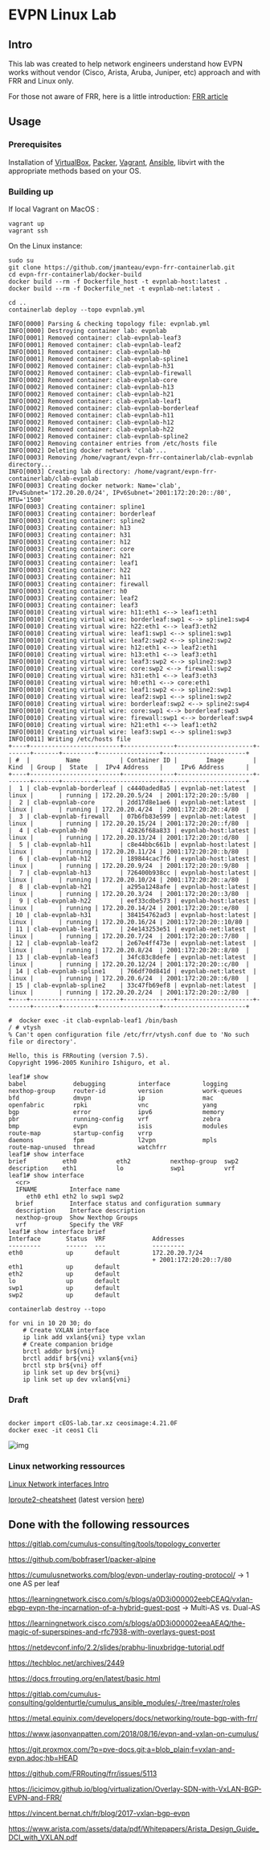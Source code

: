 # EVPN Linux Lab



## Intro

This lab was created to help network engineers understand how EVPN works without vendor (Cisco, Arista, Aruba, Juniper, etc) approach and with FRR and Linux only.

For those not aware of FRR, here is a little introduction: [FRR article](docs/FRR-article/README.md)



## Usage

###  Prerequisites

Installation of [VirtualBox](https://www.virtualbox.org/wiki/Downloads), [Packer](https://www.packer.io/downloads), [Vagrant](https://www.vagrantup.com/downloads), [Ansible](https://docs.ansible.com/ansible/latest/installation_guide/intro_installation.html), libvirt with the appropriate methods based on your OS.

### Building up

If local Vagrant on MacOS :

```
vagrant up
vagrant ssh
```

On the Linux instance:

```
sudo su
git clone https://github.com/jmanteau/evpn-frr-containerlab.git
cd evpn-frr-containerlab/docker-build
docker build --rm -f Dockerfile_host -t evpnlab-host:latest .
docker build --rm -f Dockerfile_net -t evpnlab-net:latest .
```

```
cd ..
containerlab deploy --topo evpnlab.yml

INFO[0000] Parsing & checking topology file: evpnlab.yml
INFO[0000] Destroying container lab: evpnlab
INFO[0001] Removed container: clab-evpnlab-leaf3
INFO[0001] Removed container: clab-evpnlab-leaf2
INFO[0001] Removed container: clab-evpnlab-h0
INFO[0001] Removed container: clab-evpnlab-spline1
INFO[0002] Removed container: clab-evpnlab-h31
INFO[0002] Removed container: clab-evpnlab-firewall
INFO[0002] Removed container: clab-evpnlab-core
INFO[0002] Removed container: clab-evpnlab-h13
INFO[0002] Removed container: clab-evpnlab-h21
INFO[0002] Removed container: clab-evpnlab-leaf1
INFO[0002] Removed container: clab-evpnlab-borderleaf
INFO[0002] Removed container: clab-evpnlab-h11
INFO[0002] Removed container: clab-evpnlab-h12
INFO[0002] Removed container: clab-evpnlab-h22
INFO[0002] Removed container: clab-evpnlab-spline2
INFO[0002] Removing container entries from /etc/hosts file
INFO[0002] Deleting docker network 'clab'...
INFO[0003] Removing /home/vagrant/evpn-frr-containerlab/clab-evpnlab directory...
INFO[0003] Creating lab directory: /home/vagrant/evpn-frr-containerlab/clab-evpnlab
INFO[0003] Creating docker network: Name='clab', IPv4Subnet='172.20.20.0/24', IPv6Subnet='2001:172:20:20::/80', MTU='1500'
INFO[0003] Creating container: spline1
INFO[0003] Creating container: borderleaf
INFO[0003] Creating container: spline2
INFO[0003] Creating container: h13
INFO[0003] Creating container: h31
INFO[0003] Creating container: h12
INFO[0003] Creating container: core
INFO[0003] Creating container: h21
INFO[0003] Creating container: leaf1
INFO[0003] Creating container: h22
INFO[0003] Creating container: h11
INFO[0003] Creating container: firewall
INFO[0003] Creating container: h0
INFO[0003] Creating container: leaf2
INFO[0003] Creating container: leaf3
INFO[0010] Creating virtual wire: h11:eth1 <--> leaf1:eth1
INFO[0010] Creating virtual wire: borderleaf:swp1 <--> spline1:swp4
INFO[0010] Creating virtual wire: h22:eth1 <--> leaf3:eth2
INFO[0010] Creating virtual wire: leaf1:swp1 <--> spline1:swp1
INFO[0010] Creating virtual wire: leaf2:swp2 <--> spline2:swp2
INFO[0010] Creating virtual wire: h12:eth1 <--> leaf2:eth1
INFO[0010] Creating virtual wire: h13:eth1 <--> leaf3:eth1
INFO[0010] Creating virtual wire: leaf3:swp2 <--> spline2:swp3
INFO[0010] Creating virtual wire: core:swp2 <--> firewall:swp2
INFO[0010] Creating virtual wire: h31:eth1 <--> leaf3:eth3
INFO[0010] Creating virtual wire: h0:eth1 <--> core:eth1
INFO[0010] Creating virtual wire: leaf1:swp2 <--> spline2:swp1
INFO[0010] Creating virtual wire: leaf2:swp1 <--> spline1:swp2
INFO[0010] Creating virtual wire: borderleaf:swp2 <--> spline2:swp4
INFO[0010] Creating virtual wire: core:swp1 <--> borderleaf:swp3
INFO[0010] Creating virtual wire: firewall:swp1 <--> borderleaf:swp4
INFO[0010] Creating virtual wire: h21:eth1 <--> leaf1:eth2
INFO[0010] Creating virtual wire: leaf3:swp1 <--> spline1:swp3
INFO[0011] Writing /etc/hosts file
+----+-------------------------+--------------+---------------------+-------+-------+---------+-----------------+-----------------------+
| #  |          Name           | Container ID |        Image        | Kind  | Group |  State  |  IPv4 Address   |     IPv6 Address      |
+----+-------------------------+--------------+---------------------+-------+-------+---------+-----------------+-----------------------+
|  1 | clab-evpnlab-borderleaf | c4440aded8a5 | evpnlab-net:latest  | linux |       | running | 172.20.20.5/24  | 2001:172:20:20::5/80  |
|  2 | clab-evpnlab-core       | 2dd17d8e1ae6 | evpnlab-net:latest  | linux |       | running | 172.20.20.4/24  | 2001:172:20:20::4/80  |
|  3 | clab-evpnlab-firewall   | 07b6fb83e599 | evpnlab-net:latest  | linux |       | running | 172.20.20.15/24 | 2001:172:20:20::f/80  |
|  4 | clab-evpnlab-h0         | 42826f68a833 | evpnlab-host:latest | linux |       | running | 172.20.20.13/24 | 2001:172:20:20::d/80  |
|  5 | clab-evpnlab-h11        | c8e44bbc661b | evpnlab-host:latest | linux |       | running | 172.20.20.11/24 | 2001:172:20:20::b/80  |
|  6 | clab-evpnlab-h12        | 189844cac7f6 | evpnlab-host:latest | linux |       | running | 172.20.20.9/24  | 2001:172:20:20::9/80  |
|  7 | clab-evpnlab-h13        | 726400b938cc | evpnlab-host:latest | linux |       | running | 172.20.20.10/24 | 2001:172:20:20::a/80  |
|  8 | clab-evpnlab-h21        | a295a1248afe | evpnlab-host:latest | linux |       | running | 172.20.20.3/24  | 2001:172:20:20::3/80  |
|  9 | clab-evpnlab-h22        | eef33cdbe573 | evpnlab-host:latest | linux |       | running | 172.20.20.14/24 | 2001:172:20:20::e/80  |
| 10 | clab-evpnlab-h31        | 384154762ad3 | evpnlab-host:latest | linux |       | running | 172.20.20.16/24 | 2001:172:20:20::10/80 |
| 11 | clab-evpnlab-leaf1      | 24e143253e51 | evpnlab-net:latest  | linux |       | running | 172.20.20.7/24  | 2001:172:20:20::7/80  |
| 12 | clab-evpnlab-leaf2      | 2e67e4ff473e | evpnlab-net:latest  | linux |       | running | 172.20.20.8/24  | 2001:172:20:20::8/80  |
| 13 | clab-evpnlab-leaf3      | 34fc83c8defe | evpnlab-net:latest  | linux |       | running | 172.20.20.12/24 | 2001:172:20:20::c/80  |
| 14 | clab-evpnlab-spline1    | 766df70d841d | evpnlab-net:latest  | linux |       | running | 172.20.20.6/24  | 2001:172:20:20::6/80  |
| 15 | clab-evpnlab-spline2    | 33c47fb69ef8 | evpnlab-net:latest  | linux |       | running | 172.20.20.2/24  | 2001:172:20:20::2/80  |
+----+-------------------------+--------------+---------------------+-------+-------+---------+-----------------+-----------------------+
```

```
#  docker exec -it clab-evpnlab-leaf1 /bin/bash
/ # vtysh
% Can't open configuration file /etc/frr/vtysh.conf due to 'No such file or directory'.

Hello, this is FRRouting (version 7.5).
Copyright 1996-2005 Kunihiro Ishiguro, et al.

leaf1# show
babel             debugging         interface         logging           nexthop-group     router-id         version           work-queues
bfd               dmvpn             ip                mac               openfabric        rpki              vnc               yang
bgp               error             ipv6              memory            pbr               running-config    vrf               zebra
bmp               evpn              isis              modules           route-map         startup-config    vrrp
daemons           fpm               l2vpn             mpls              route-map-unused  thread            watchfrr
leaf1# show interface
brief          eth0           eth2           nexthop-group  swp2
description    eth1           lo             swp1           vrf
leaf1# show interface
  <cr>
  IFNAME         Interface name
     eth0 eth1 eth2 lo swp1 swp2
  brief          Interface status and configuration summary
  description    Interface description
  nexthop-group  Show Nexthop Groups
  vrf            Specify the VRF
leaf1# show interface brief
Interface       Status  VRF             Addresses
---------       ------  ---             ---------
eth0            up      default         172.20.20.7/24
                                        + 2001:172:20:20::7/80
eth1            up      default
eth2            up      default
lo              up      default
swp1            up      default
swp2            up      default
```

```
containerlab destroy --topo
```

```
for vni in 10 20 30; do
    # Create VXLAN interface
    ip link add vxlan${vni} type vxlan
    # Create companion bridge
    brctl addbr br${vni}
    brctl addif br${vni} vxlan${vni}
    brctl stp br${vni} off
    ip link set up dev br${vni}
    ip link set up dev vxlan${vni}

```





### Draft

```

docker import cEOS-lab.tar.xz ceosimage:4.21.0F
docker exec -it ceos1 Cli
```

![img](../epvn-linux-lab/README.assets/3d.jpg)

### Linux networking ressources

[Linux Network interfaces Intro](docs/Linux-interfaces/README.md)

[Iproute2-cheatsheet](docs/Iproute2-cheatsheet/README.md) (latest version [here](https://baturin.org/docs/iproute2/))



## Done with the following ressources

https://gitlab.com/cumulus-consulting/tools/topology_converter

https://github.com/bobfraser1/packer-alpine

https://cumulusnetworks.com/blog/evpn-underlay-routing-protocol/ -> 1 one AS per leaf

https://learningnetwork.cisco.com/s/blogs/a0D3i000002eebCEAQ/vxlan-ebgp-evpn-the-incarnation-of-a-hybrid-guest-post -> Multi-AS vs. Dual-AS

https://learningnetwork.cisco.com/s/blogs/a0D3i000002eeaAEAQ/the-magic-of-superspines-and-rfc7938-with-overlays-guest-post

https://netdevconf.info/2.2/slides/prabhu-linuxbridge-tutorial.pdf

https://techbloc.net/archives/2449

https://docs.frrouting.org/en/latest/basic.html

https://gitlab.com/cumulus-consulting/goldenturtle/cumulus_ansible_modules/-/tree/master/roles

https://metal.equinix.com/developers/docs/networking/route-bgp-with-frr/

https://www.jasonvanpatten.com/2018/08/16/evpn-and-vxlan-on-cumulus/

https://git.proxmox.com/?p=pve-docs.git;a=blob_plain;f=vxlan-and-evpn.adoc;hb=HEAD

https://github.com/FRRouting/frr/issues/5113

https://icicimov.github.io/blog/virtualization/Overlay-SDN-with-VxLAN-BGP-EVPN-and-FRR/

https://vincent.bernat.ch/fr/blog/2017-vxlan-bgp-evpn

https://www.arista.com/assets/data/pdf/Whitepapers/Arista_Design_Guide_DCI_with_VXLAN.pdf

